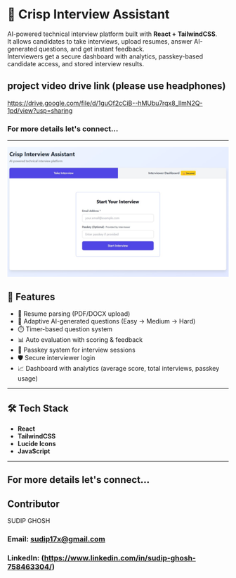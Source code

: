 # 🤖 Crisp Interview Assistant

AI-powered technical interview platform built with **React + TailwindCSS**.  
It allows candidates to take interviews, upload resumes, answer AI-generated questions, and get instant feedback.  
Interviewers get a secure dashboard with analytics, passkey-based candidate access, and stored interview results.

## project video drive link (please use headphones)
https://drive.google.com/file/d/1guOf2cCiB--hMUbu7rqx8_llmN2Q-1pd/view?usp=sharing
### For more details let's connect...
---

![image alt](https://github.com/sudip17x/Crisp_Interview_Assistant/blob/a7b19a92367445d31144327a16af596d4b61a5a8/Ai_interview.jpg)


## 🚀 Features
- 📄 Resume parsing (PDF/DOCX upload)
- 🎯 Adaptive AI-generated questions (Easy → Medium → Hard)
- ⏱️ Timer-based question system
- 📊 Auto evaluation with scoring & feedback
- 🔑 Passkey system for interview sessions
- 🛡 Secure interviewer login
- 📈 Dashboard with analytics (average score, total interviews, passkey usage)

---

## 🛠 Tech Stack
- **React**
- **TailwindCSS**
- **Lucide Icons**
- **JavaScript**

---

## For more details let's connect...

## Contributor
 SUDIP GHOSH
### Email: sudip17x@gmail.com
### LinkedIn: (https://www.linkedin.com/in/sudip-ghosh-758463304/)
